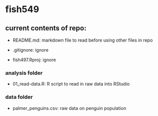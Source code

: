 # fish549

## current contents of repo:
- README.md: markdown file to read before using other files in repo

- .gitignore: ignore
- fish497.Rproj: ignore

### analysis folder
- 01_read-data.R: R script to read in raw data into RStudio

### data folder
- palmer_penguins.csv: raw data on penguin population
